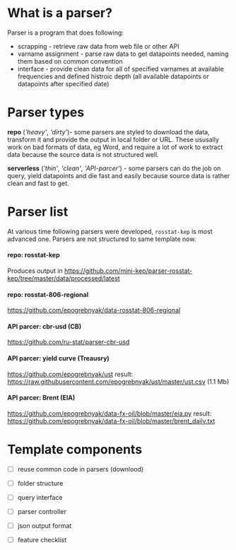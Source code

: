 What is a parser?
=================

Parser is a program that does following:
 - scrapping - retrieve raw data from web file or other API
 - varname assignment - parse raw data to get datapoints needed, naming them based on common convention 
 - interface - provide clean data for all of specified varnames at available frequencies and defined histroic depth (all available datapoints or datapoints after specified date)
 
 
Parser types
============

**repo** (*'heavy'*, *'dirty'*)- some parsers are styled to download the data, transform it and provide the output in local folder or URL. These ususally work on bad formats of data, eg Word, and require a lot of work to extract data because the source data is not structured well. 

**serverless** (*'thin'*, *'clean'*, *'API-parcer'*) - some parsers can do the job on query, yield datapoints and die fast and easily because source data is rather clean and fast to get. 


Parser list
===========

At various time following parsers were developed, ```rosstat-kep``` is most advanced one. Parsers are not structured to same template now.

#### repo: rosstat-kep
Produces output in <https://github.com/mini-kep/parser-rosstat-kep/tree/master/data/processed/latest>

#### repo: rosstat-806-regional
<https://github.com/epogrebnyak/data-rosstat-806-regional>

#### API parcer: cbr-usd (CB)
<https://github.com/ru-stat/parser-cbr-usd>

#### API parcer: yield curve (Treausry)
<https://github.com/epogrebnyak/ust>
result: <https://raw.githubusercontent.com/epogrebnyak/ust/master/ust.csv> (1.1 Mb)

#### API parcer: Brent (EIA)
<https://github.com/epogrebnyak/data-fx-oil/blob/master/eia.py>
result: <https://github.com/epogrebnyak/data-fx-oil/blob/master/brent_daily.txt>


Template components
===================

- [ ] reuse common code in parsers (downlood)
- [ ] folder structure 
- [ ] query interface 
- [ ] parser controller 
- [ ] json output format 
- [ ] feature checklist


